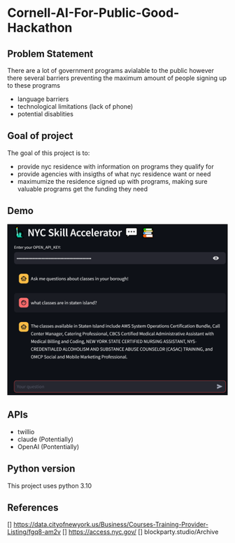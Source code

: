 # Cornell-AI-For-Public-Good-Hackathon

## Problem Statement

There are a lot of government programs avialable to the public however there several barriers preventing the maximum amount of people signing up to these programs

- language barriers
- technological limitations (lack of phone)
- potential disablities



## Goal of project

The goal of this project is to:

- provide nyc residence with information on programs they qualify for
- provide agencies with insigths of what nyc residence want or need
- maximumize the residence signed up with programs, making sure valuable programs get the funding they need

## Demo

![Example of a question](https://github.com/isayahc/Cornell-AI-For-Public-Good-Hackathon/blob/main/assets/UI%20sample.png)

## APIs

- twillio
- claude (Potentially)
- OpenAI (Pontentially)

## Python version 

This project uses python 3.10

## References

[] https://data.cityofnewyork.us/Business/Courses-Training-Provider-Listing/fgq8-am2v
[] https://access.nyc.gov/
[] blockparty.studio/Archive